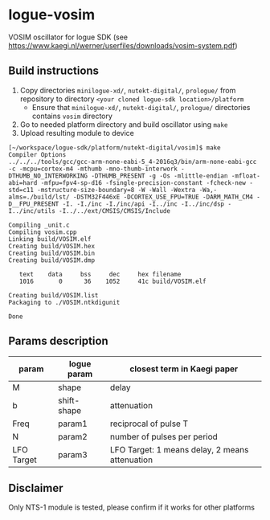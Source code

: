 # logue-vosim
VOSIM oscillator for logue SDK (see https://www.kaegi.nl/werner/userfiles/downloads/vosim-system.pdf)

## Build instructions

1. Copy directories `minilogue-xd/`, `nutekt-digital/`, `prologue/` from repository to directory `<your cloned logue-sdk location>/platform`
    - Ensure that `minilogue-xd/`, `nutekt-digital/`, `prologue/` directories contains `vosim` directory
2. Go to needed platform directory and build oscillator using `make`
3. Upload resulting module to device

```
[~/workspace/logue-sdk/platform/nutekt-digital/vosim]$ make
Compiler Options
../../../tools/gcc/gcc-arm-none-eabi-5_4-2016q3/bin/arm-none-eabi-gcc -c -mcpu=cortex-m4 -mthumb -mno-thumb-interwork -DTHUMB_NO_INTERWORKING -DTHUMB_PRESENT -g -Os -mlittle-endian -mfloat-abi=hard -mfpu=fpv4-sp-d16 -fsingle-precision-constant -fcheck-new -std=c11 -mstructure-size-boundary=8 -W -Wall -Wextra -Wa,-alms=./build/lst/ -DSTM32F446xE -DCORTEX_USE_FPU=TRUE -DARM_MATH_CM4 -D__FPU_PRESENT -I. -I./inc -I./inc/api -I../inc -I../inc/dsp -I../inc/utils -I../../ext/CMSIS/CMSIS/Include

Compiling _unit.c
Compiling vosim.cpp
Linking build/VOSIM.elf
Creating build/VOSIM.hex
Creating build/VOSIM.bin
Creating build/VOSIM.dmp

   text    data     bss     dec     hex filename
   1016       0      36    1052     41c build/VOSIM.elf

Creating build/VOSIM.list
Packaging to ./VOSIM.ntkdigunit

Done
```

## Params description

| param | logue param | closest term in Kaegi paper |
| --- | --- | --- |
| M | shape | delay |
| b | shift-shape | attenuation |
| Freq | param1 | reciprocal of pulse T |
| N | param2 | number of pulses per period |
| LFO Target | param3 | LFO Target: 1 means delay, 2 means attenuation |

## Disclaimer
Only NTS-1 module is tested, please confirm if it works for other platforms

